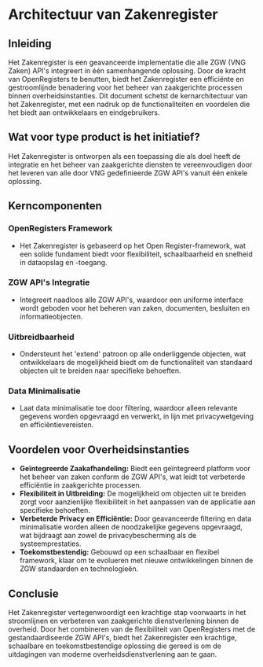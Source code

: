 # Architectuur van Zakenregister

## Inleiding

Het Zakenregister is een geavanceerde implementatie die alle ZGW (VNG Zaken) API's integreert in één samenhangende oplossing. Door de kracht van OpenRegisters te benutten, biedt het Zakenregister een efficiënte en gestroomlijnde benadering voor het beheer van zaakgerichte processen binnen overheidsinstanties. Dit document schetst de kernarchitectuur van het Zakenregister, met een nadruk op de functionaliteiten en voordelen die het biedt aan ontwikkelaars en eindgebruikers.

## Wat voor type product is het initiatief?

Het Zakenregister is ontworpen als een toepassing die als doel heeft de integratie en het beheer van zaakgerichte diensten te vereenvoudigen door het leveren van alle door VNG gedefinieerde ZGW API's vanuit één enkele oplossing.

## Kerncomponenten

### OpenRegisters Framework

- Het Zakenregister is gebaseerd op het Open Register-framework, wat een solide fundament biedt voor flexibiliteit, schaalbaarheid en snelheid in dataopslag en -toegang.

### ZGW API's Integratie

- Integreert naadloos alle ZGW API's, waardoor een uniforme interface wordt geboden voor het beheren van zaken, documenten, besluiten en informatieobjecten.

### Uitbreidbaarheid

- Ondersteunt het 'extend' patroon op alle onderliggende objecten, wat ontwikkelaars de mogelijkheid biedt om de functionaliteit van standaard objecten uit te breiden naar specifieke behoeften.

### Data Minimalisatie

- Laat data minimalisatie toe door filtering, waardoor alleen relevante gegevens worden opgevraagd en verwerkt, in lijn met privacywetgeving en efficiëntievereisten.

## Voordelen voor Overheidsinstanties

- **Geïntegreerde Zaakafhandeling:** Biedt een geïntegreerd platform voor het beheer van zaken conform de ZGW API's, wat leidt tot verbeterde efficiëntie in zaakgerichte processen.
- **Flexibiliteit in Uitbreiding:** De mogelijkheid om objecten uit te breiden zorgt voor aanzienlijke flexibiliteit in het aanpassen van de applicatie aan specifieke behoeften.
- **Verbeterde Privacy en Efficiëntie:** Door geavanceerde filtering en data minimalisatie worden alleen de noodzakelijke gegevens opgevraagd, wat bijdraagt aan zowel de privacybescherming als de systeemprestaties.
- **Toekomstbestendig:** Gebouwd op een schaalbaar en flexibel framework, klaar om te evolueren met nieuwe ontwikkelingen binnen de ZGW standaarden en technologieën.

## Conclusie

Het Zakenregister vertegenwoordigt een krachtige stap voorwaarts in het stroomlijnen en verbeteren van zaakgerichte dienstverlening binnen de overheid. Door het combineren van de flexibiliteit van OpenRegisters met de gestandaardiseerde ZGW API's, biedt het Zakenregister een krachtige, schaalbare en toekomstbestendige oplossing die gereed is om de uitdagingen van moderne overheidsdienstverlening aan te gaan.

